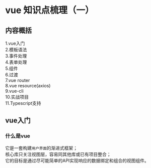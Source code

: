 # vue 知识点梳理（一）

## 内容概括
1.vue入门<br>
2.模板语法<br>
3.事件处理<br>
4.表单处理<br>
5.组件<br>
6.过渡<br>
7.vue router<br>
8.vue resource(axios)<br>
9.vue-cli<br>
10.实战项目<br>
11.Typescript支持<br>

## vue入门
### 什么是vue
它是一套构建```用户界面```的渐进式框架；<br>核心库只关注视图层，容易同其他库或已有项目整合；<br>它的目标是通过尽可能简单的API实现响应的数据绑定和组合的视图组件。

